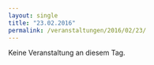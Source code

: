 ```yaml
---
layout: single
title: "23.02.2016"
permalink: /veranstaltungen/2016/02/23/
---
```


Keine Veranstaltung an diesem Tag.

